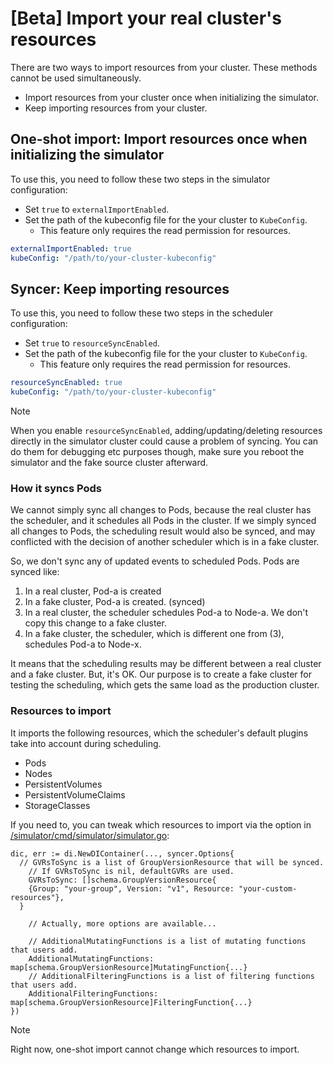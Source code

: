 # [Beta] Import your real cluster's resources

There are two ways to import resources from your cluster. These methods cannot be used simultaneously.
- Import resources from your cluster once when initializing the simulator.
- Keep importing resources from your cluster.

## One-shot import: Import resources once when initializing the simulator

To use this, you need to follow these two steps in the simulator configuration:
- Set `true` to `externalImportEnabled`.
- Set the path of the kubeconfig file for the your cluster to `KubeConfig`. 
  - This feature only requires the read permission for resources.

```yaml
externalImportEnabled: true
kubeConfig: "/path/to/your-cluster-kubeconfig"
```

## Syncer: Keep importing resources 

To use this, you need to follow these two steps in the scheduler configuration:
- Set `true` to `resourceSyncEnabled`.
- Set the path of the kubeconfig file for the your cluster to `KubeConfig`. 
  - This feature only requires the read permission for resources.

```yaml
resourceSyncEnabled: true
kubeConfig: "/path/to/your-cluster-kubeconfig"
```

> [!NOTE]
> When you enable `resourceSyncEnabled`, adding/updating/deleting resources directly in the simulator cluster could cause a problem of syncing. 
> You can do them for debugging etc purposes though, make sure you reboot the simulator and the fake source cluster afterward.

### How it syncs Pods

We cannot simply sync all changes to Pods, 
because the real cluster has the scheduler, and it schedules all Pods in the cluster.
If we simply synced all changes to Pods, the scheduling result would also be synced, 
and may conflicted with the decision of another scheduler which is in a fake cluster.

So, we don't sync any of updated events to scheduled Pods.
Pods are synced like:

1. In a real cluster, Pod-a is created
2. In a fake cluster, Pod-a is created. (synced)
3. In a real cluster, the scheduler schedules Pod-a to Node-a. We don't copy this change to a fake cluster.
4. In a fake cluster, the scheduler, which is different one from (3), schedules Pod-a to Node-x.

It means that the scheduling results may be different between a real cluster and a fake cluster. 
But, it's OK.
Our purpose is to create a fake cluster for testing the scheduling, which gets the same load as the production cluster.

### Resources to import

It imports the following resources, which the scheduler's default plugins take into account during scheduling.

- Pods
- Nodes
- PersistentVolumes
- PersistentVolumeClaims
- StorageClasses

If you need to, you can tweak which resources to import via the option in [/simulator/cmd/simulator/simulator.go](https://github.com/kubernetes-sigs/kube-scheduler-simulator/blob/master/simulator/cmd/simulator/simulator.go):

```
dic, err := di.NewDIContainer(..., syncer.Options{
  // GVRsToSync is a list of GroupVersionResource that will be synced.
	// If GVRsToSync is nil, defaultGVRs are used.
	GVRsToSync: []schema.GroupVersionResource{
    {Group: "your-group", Version: "v1", Resource: "your-custom-resources"},
  }

	// Actually, more options are available...
 
	// AdditionalMutatingFunctions is a list of mutating functions that users add.
	AdditionalMutatingFunctions:  map[schema.GroupVersionResource]MutatingFunction{...}
	// AdditionalFilteringFunctions is a list of filtering functions that users add.
	AdditionalFilteringFunctions: map[schema.GroupVersionResource]FilteringFunction{...}
})
```

> [!NOTE]
> Right now, one-shot import cannot change which resources to import.
